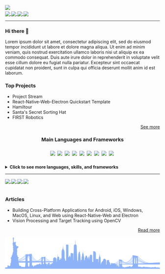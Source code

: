 <img src="https://dummyimage.com/880x320/fff/aaa"/>

<div>
	<a href="https://twitter.com/MichaelRooplall" target="_blank">
		<img align="center" src="https://img.shields.io/badge/Twitter-%231DA1F2.svg?style=for-the-badge&logo=Twitter&logoColor=white&color=70a4fc"/>
	</a>
	<a href="https://www.linkedin.com/in/michael-rooplall/" target="_blank">
		<img align="center" src="https://img.shields.io/badge/linkedin-%230077B5.svg?style=for-the-badge&logo=linkedin&logoColor=white&color=70a4fc"/>
	</a>
	<a href="https://medium.com/@michaelrooplall" target="_blank">
		<img align="center" src="https://img.shields.io/badge/Medium-12100E?style=for-the-badge&logo=medium&logoColor=white&color=70a4fc"/>
	</a>
	<a href="https://www.buymeacoffee.com/michaelrooplall" target="_blank">
		<img align="center" src="https://img.shields.io/badge/Buy%20Me%20a%20Coffee-f77d3d?style=for-the-badge&logo=buy-me-a-coffee&logoColor=white&color=70a4fc"/>
	</a>
</div>

---

### Hi there 👋

Lorem ipsum dolor sit amet, consectetur adipiscing elit, sed do eiusmod tempor incididunt ut labore et dolore magna aliqua. Ut enim ad minim veniam, quis nostrud exercitation ullamco laboris nisi ut aliquip ex ea commodo consequat. Duis aute irure dolor in reprehenderit in voluptate velit esse cillum dolore eu fugiat nulla pariatur. Excepteur sint occaecat cupidatat non proident, sunt in culpa qui officia deserunt mollit anim id est laborum.

### Top Projects

- Project Stream
- React-Native-Web-Electron Quickstart Template
- Hamiltour
- Santa's Secret Sorting Hat
- FIRST Robotics

<div align="right">
	<a align="right" href="https://www.michaelrooplall.com/Projects.html">See more</a>
</div>

<div align="center">
	<h3>Main Languages and Frameworks</h3>
	<img align="center" src="https://img.shields.io/badge/Java-ED8B00?style=for-the-badge&logo=java&logoColor=white" />
	<img align="center" src="https://github.com/DeveloperBlue/DeveloperBlue/blob/main/5px-line-spacing.png?raw=true" width='0px' height='38px'>
	<img align="center" src="https://img.shields.io/badge/JavaScript-323330?style=for-the-badge&logo=javascript&logoColor=F7DF1E" />
	<img align="center" src="https://github.com/DeveloperBlue/DeveloperBlue/blob/main/5px-line-spacing.png?raw=true" width='0px' height='38px'>
	<img align="center" src="https://img.shields.io/badge/TypeScript-007ACC?style=for-the-badge&logo=typescript&logoColor=white" />
	<img align="center" src="https://github.com/DeveloperBlue/DeveloperBlue/blob/main/5px-line-spacing.png?raw=true" width='0px' height='38px'>
	<img align="center" src="https://img.shields.io/badge/Node.js-339933?style=for-the-badge&logo=nodedotjs&logoColor=white" />
	<img align="center" src="https://github.com/DeveloperBlue/DeveloperBlue/blob/main/5px-line-spacing.png?raw=true" width='0px' height='38px'>
	<img align="center" src="https://img.shields.io/badge/Electron-2B2E3A?style=for-the-badge&logo=electron&logoColor=9FEAF9" />
	<img align="center" src="https://github.com/DeveloperBlue/DeveloperBlue/blob/main/5px-line-spacing.png?raw=true" width='0px' height='38px'>
	<img align="center" src="https://img.shields.io/badge/React-20232A?style=for-the-badge&logo=react&logoColor=61DAFB" />
	<img align="center" src="https://github.com/DeveloperBlue/DeveloperBlue/blob/main/5px-line-spacing.png?raw=true" width='0px' height='38px'>
	<img align="center" src="https://img.shields.io/badge/React_Native-20232A?style=for-the-badge&logo=react&logoColor=61DAFB" />
	<img align="center" src="https://github.com/DeveloperBlue/DeveloperBlue/blob/main/5px-line-spacing.png?raw=true" width='0px' height='38px'>
	<img align="center" src="https://img.shields.io/badge/Python-FFD43B?style=for-the-badge&logo=python&logoColor=blue" />
	<img align="center" src="https://github.com/DeveloperBlue/DeveloperBlue/blob/main/5px-line-spacing.png?raw=true" width='0px' height='38px'>
	<img align="center" src="https://img.shields.io/badge/HTML5-E34F26?style=for-the-badge&logo=html5&logoColor=white" />
	<img align="center" src="https://github.com/DeveloperBlue/DeveloperBlue/blob/main/5px-line-spacing.png?raw=true" width='0px' height='38px'>
</div>
<br>
<details>
  	<summary><strong>Click to see more languages, skills, and frameworks</strong></summary>

  	<a href="https://michaelrooplall.com/experience.html">Check out my skills and experiences ↗️</a>
  
  	<div align="center">
		<h4>Languages</h4>
		<img align="center" src="https://img.shields.io/badge/C-00599C?style=for-the-badge&logo=c&logoColor=white" />
		<img align="center" src="https://github.com/DeveloperBlue/DeveloperBlue/blob/main/5px-line-spacing.png?raw=true" width='0px' height='38px'>
		<img align="center" src="https://img.shields.io/badge/C%23-239120?style=for-the-badge&logo=c-sharp&logoColor=white" />
		<img align="center" src="https://github.com/DeveloperBlue/DeveloperBlue/blob/main/5px-line-spacing.png?raw=true" width='0px' height='38px'>
		<img align="center" src="https://img.shields.io/badge/CSS3-1572B6?style=for-the-badge&logo=css3&logoColor=white" />
		<img align="center" src="https://github.com/DeveloperBlue/DeveloperBlue/blob/main/5px-line-spacing.png?raw=true" width='0px' height='38px'>
		<img align="center" src="https://img.shields.io/badge/Dart-0175C2?style=for-the-badge&logo=dart&logoColor=white" />
		<img align="center" src="https://github.com/DeveloperBlue/DeveloperBlue/blob/main/5px-line-spacing.png?raw=true" width='0px' height='38px'>
		<img align="center" src="https://img.shields.io/badge/HTML5-E34F26?style=for-the-badge&logo=html5&logoColor=white" />
		<img align="center" src="https://github.com/DeveloperBlue/DeveloperBlue/blob/main/5px-line-spacing.png?raw=true" width='0px' height='38px'>
		<img align="center" src="https://img.shields.io/badge/Java-ED8B00?style=for-the-badge&logo=java&logoColor=white" />
		<img align="center" src="https://github.com/DeveloperBlue/DeveloperBlue/blob/main/5px-line-spacing.png?raw=true" width='0px' height='38px'>
		<img align="center" src="https://img.shields.io/badge/JavaScript-323330?style=for-the-badge&logo=javascript&logoColor=F7DF1E" />
		<img align="center" src="https://github.com/DeveloperBlue/DeveloperBlue/blob/main/5px-line-spacing.png?raw=true" width='0px' height='38px'>
		<img align="center" src="https://img.shields.io/badge/json-5E5C5C?style=for-the-badge&logo=json&logoColor=white" />
		<img align="center" src="https://github.com/DeveloperBlue/DeveloperBlue/blob/main/5px-line-spacing.png?raw=true" width='0px' height='38px'>
		<img align="center" src="https://img.shields.io/badge/Kotlin-0095D5?&style=for-the-badge&logo=kotlin&logoColor=white" />
		<img align="center" src="https://github.com/DeveloperBlue/DeveloperBlue/blob/main/5px-line-spacing.png?raw=true" width='0px' height='38px'>
		<img align="center" src="https://img.shields.io/badge/LaTeX-47A141?style=for-the-badge&logo=LaTeX&logoColor=white" />
		<img align="center" src="https://github.com/DeveloperBlue/DeveloperBlue/blob/main/5px-line-spacing.png?raw=true" width='0px' height='38px'>
		<img align="center" src="https://img.shields.io/badge/Lua-2C2D72?style=for-the-badge&logo=lua&logoColor=white" />
		<img align="center" src="https://github.com/DeveloperBlue/DeveloperBlue/blob/main/5px-line-spacing.png?raw=true" width='0px' height='38px'>
		<img align="center" src="https://img.shields.io/badge/Numpy-777BB4?style=for-the-badge&logo=numpy&logoColor=white" />
		<img align="center" src="https://github.com/DeveloperBlue/DeveloperBlue/blob/main/5px-line-spacing.png?raw=true" width='0px' height='38px'>
		<img align="center" src="https://img.shields.io/badge/Pandas-2C2D72?style=for-the-badge&logo=pandas&logoColor=white" />
		<img align="center" src="https://github.com/DeveloperBlue/DeveloperBlue/blob/main/5px-line-spacing.png?raw=true" width='0px' height='38px'>
		<img align="center" src="https://img.shields.io/badge/PHP-777BB4?style=for-the-badge&logo=php&logoColor=white" />
		<img align="center" src="https://github.com/DeveloperBlue/DeveloperBlue/blob/main/5px-line-spacing.png?raw=true" width='0px' height='38px'>
		<img align="center" src="https://img.shields.io/badge/Puppeteer-40B5A4?style=for-the-badge&logo=Puppeteer&logoColor=white" />
		<img align="center" src="https://github.com/DeveloperBlue/DeveloperBlue/blob/main/5px-line-spacing.png?raw=true" width='0px' height='38px'>
		<img align="center" src="https://img.shields.io/badge/TensorFlow-FF6F00?style=for-the-badge&logo=TensorFlow&logoColor=white" />
		<img align="center" src="https://github.com/DeveloperBlue/DeveloperBlue/blob/main/5px-line-spacing.png?raw=true" width='0px' height='38px'>
		<img align="center" src="https://img.shields.io/badge/TypeScript-007ACC?style=for-the-badge&logo=typescript&logoColor=white" />
		<img align="center" src="https://github.com/DeveloperBlue/DeveloperBlue/blob/main/5px-line-spacing.png?raw=true" width='0px' height='38px'>
	</div>
	<div align="center">
		<h4>Frameworks</h4>
		<img align="center" src="https://img.shields.io/badge/Ant%20Design-1890FF?style=for-the-badge&logo=antdesign&logoColor=white" />
		<img align="center" src="https://github.com/DeveloperBlue/DeveloperBlue/blob/main/5px-line-spacing.png?raw=true" width='0px' height='38px'>
		<img align="center" src="https://img.shields.io/badge/Apollo%20GraphQL-311C87?&style=for-the-badge&logo=Apollo%20GraphQL&logoColor=white" />
		<img align="center" src="https://github.com/DeveloperBlue/DeveloperBlue/blob/main/5px-line-spacing.png?raw=true" width='0px' height='38px'>
		<img align="center" src="https://img.shields.io/badge/Babel-F9DC3E?style=for-the-badge&logo=babel&logoColor=white" />
		<img align="center" src="https://github.com/DeveloperBlue/DeveloperBlue/blob/main/5px-line-spacing.png?raw=true" width='0px' height='38px'>
		<img align="center" src="https://img.shields.io/badge/Bootstrap-563D7C?style=for-the-badge&logo=bootstrap&logoColor=white" />
		<img align="center" src="https://github.com/DeveloperBlue/DeveloperBlue/blob/main/5px-line-spacing.png?raw=true" width='0px' height='38px'>
		<img align="center" src="https://img.shields.io/badge/Chart.js-FF6384?style=for-the-badge&logo=chartdotjs&logoColor=white" />
		<img align="center" src="https://github.com/DeveloperBlue/DeveloperBlue/blob/main/5px-line-spacing.png?raw=true" width='0px' height='38px'>
		<img align="center" src="https://img.shields.io/badge/d3.js-F9A03C?style=for-the-badge&logo=d3.js&logoColor=white" />
		<img align="center" src="https://github.com/DeveloperBlue/DeveloperBlue/blob/main/5px-line-spacing.png?raw=true" width='0px' height='38px'>
		<img align="center" src="https://img.shields.io/badge/Deno-464647?style=for-the-badge&logo=deno&logoColor=white" />
		<img align="center" src="https://github.com/DeveloperBlue/DeveloperBlue/blob/main/5px-line-spacing.png?raw=true" width='0px' height='38px'>
		<img align="center" src="https://img.shields.io/badge/Docker-2CA5E0?style=for-the-badge&logo=docker&logoColor=white" />
		<img align="center" src="https://github.com/DeveloperBlue/DeveloperBlue/blob/main/5px-line-spacing.png?raw=true" width='0px' height='38px'>
		<img align="center" src="https://img.shields.io/badge/Electron-2B2E3A?style=for-the-badge&logo=electron&logoColor=9FEAF9" />
		<img align="center" src="https://github.com/DeveloperBlue/DeveloperBlue/blob/main/5px-line-spacing.png?raw=true" width='0px' height='38px'>
		<img align="center" src="https://img.shields.io/badge/eslint-3A33D1?style=for-the-badge&logo=eslint&logoColor=white" />
		<img align="center" src="https://github.com/DeveloperBlue/DeveloperBlue/blob/main/5px-line-spacing.png?raw=true" width='0px' height='38px'>
		<img align="center" src="https://img.shields.io/badge/Expo-1B1F23?style=for-the-badge&logo=expo&logoColor=white" />
		<img align="center" src="https://github.com/DeveloperBlue/DeveloperBlue/blob/main/5px-line-spacing.png?raw=true" width='0px' height='38px'>
		<img align="center" src="https://img.shields.io/badge/Express.js-000000?style=for-the-badge&logo=express&logoColor=white" />
		<img align="center" src="https://github.com/DeveloperBlue/DeveloperBlue/blob/main/5px-line-spacing.png?raw=true" width='0px' height='38px'>
		<img align="center" src="https://img.shields.io/badge/fastify-202020?style=for-the-badge&logo=fastify&logoColor=white" />
		<img align="center" src="https://github.com/DeveloperBlue/DeveloperBlue/blob/main/5px-line-spacing.png?raw=true" width='0px' height='38px'>
		<img align="center" src="https://img.shields.io/badge/firebase-ffca28?style=for-the-badge&logo=firebase&logoColor=black" />
		<img align="center" src="https://github.com/DeveloperBlue/DeveloperBlue/blob/main/5px-line-spacing.png?raw=true" width='0px' height='38px'>
		<img align="center" src="https://img.shields.io/badge/Font_Awesome-339AF0?style=for-the-badge&logo=fontawesome&logoColor=white" />
		<img align="center" src="https://github.com/DeveloperBlue/DeveloperBlue/blob/main/5px-line-spacing.png?raw=true" width='0px' height='38px'>
		<img align="center" src="https://img.shields.io/badge/gradle-02303A?style=for-the-badge&logo=gradle&logoColor=white" />
		<img align="center" src="https://github.com/DeveloperBlue/DeveloperBlue/blob/main/5px-line-spacing.png?raw=true" width='0px' height='38px'>
		<img align="center" src="https://img.shields.io/badge/GraphQl-E10098?style=for-the-badge&logo=graphql&logoColor=white" />
		<img align="center" src="https://github.com/DeveloperBlue/DeveloperBlue/blob/main/5px-line-spacing.png?raw=true" width='0px' height='38px'>
		<img align="center" src="https://img.shields.io/badge/jQuery-0769AD?style=for-the-badge&logo=jquery&logoColor=white" />
		<img align="center" src="https://github.com/DeveloperBlue/DeveloperBlue/blob/main/5px-line-spacing.png?raw=true" width='0px' height='38px'>
		<img align="center" src="https://img.shields.io/badge/JWT-000000?style=for-the-badge&logo=JSON%20web%20tokens&logoColor=white" />
		<img align="center" src="https://github.com/DeveloperBlue/DeveloperBlue/blob/main/5px-line-spacing.png?raw=true" width='0px' height='38px'>
		<img align="center" src="https://img.shields.io/badge/Markdown-000000?style=for-the-badge&logo=markdown&logoColor=white" />
		<img align="center" src="https://github.com/DeveloperBlue/DeveloperBlue/blob/main/5px-line-spacing.png?raw=true" width='0px' height='38px'>
		<img align="center" src="https://img.shields.io/badge/Material%20UI-007FFF?style=for-the-badge&logo=mui&logoColor=white" />
		<img align="center" src="https://github.com/DeveloperBlue/DeveloperBlue/blob/main/5px-line-spacing.png?raw=true" width='0px' height='38px'>
		<img align="center" src="https://img.shields.io/badge/next.js-000000?style=for-the-badge&logo=nextdotjs&logoColor=white" />
		<img align="center" src="https://github.com/DeveloperBlue/DeveloperBlue/blob/main/5px-line-spacing.png?raw=true" width='0px' height='38px'>
		<img align="center" src="https://img.shields.io/badge/Node.js-339933?style=for-the-badge&logo=nodedotjs&logoColor=white" />
		<img align="center" src="https://github.com/DeveloperBlue/DeveloperBlue/blob/main/5px-line-spacing.png?raw=true" width='0px' height='38px'>
		<img align="center" src="https://img.shields.io/badge/npm-CB3837?style=for-the-badge&logo=npm&logoColor=white" />
		<img align="center" src="https://github.com/DeveloperBlue/DeveloperBlue/blob/main/5px-line-spacing.png?raw=true" width='0px' height='38px'>
		<img align="center" src="https://img.shields.io/badge/OpenCV-27338e?style=for-the-badge&logo=OpenCV&logoColor=white" />
		<img align="center" src="https://github.com/DeveloperBlue/DeveloperBlue/blob/main/5px-line-spacing.png?raw=true" width='0px' height='38px'>
		<img align="center" src="https://img.shields.io/badge/OpenGL-FFFFFF?style=for-the-badge&logo=opengl" />
		<img align="center" src="https://github.com/DeveloperBlue/DeveloperBlue/blob/main/5px-line-spacing.png?raw=true" width='0px' height='38px'>
		<img align="center" src="https://img.shields.io/badge/Postman-FF6C37?style=for-the-badge&logo=Postman&logoColor=white" />
		<img align="center" src="https://github.com/DeveloperBlue/DeveloperBlue/blob/main/5px-line-spacing.png?raw=true" width='0px' height='38px'>
		<img align="center" src="https://img.shields.io/badge/PowerShell-5391FE?style=for-the-badge&logo=PowerShell&logoColor=white" />
		<img align="center" src="https://github.com/DeveloperBlue/DeveloperBlue/blob/main/5px-line-spacing.png?raw=true" width='0px' height='38px'>
		<img align="center" src="https://img.shields.io/badge/prettier-1A2C34?style=for-the-badge&logo=prettier&logoColor=F7BA3E" />
		<img align="center" src="https://github.com/DeveloperBlue/DeveloperBlue/blob/main/5px-line-spacing.png?raw=true" width='0px' height='38px'>
		<img align="center" src="https://img.shields.io/badge/Qt-41CD52?style=for-the-badge&logo=qt&logoColor=white" />
		<img align="center" src="https://github.com/DeveloperBlue/DeveloperBlue/blob/main/5px-line-spacing.png?raw=true" width='0px' height='38px'>
		<img align="center" src="https://img.shields.io/badge/React-20232A?style=for-the-badge&logo=react&logoColor=61DAFB" />
		<img align="center" src="https://github.com/DeveloperBlue/DeveloperBlue/blob/main/5px-line-spacing.png?raw=true" width='0px' height='38px'>
		<img align="center" src="https://img.shields.io/badge/redis-CC0000.svg?&style=for-the-badge&logo=redis&logoColor=white" />
		<img align="center" src="https://github.com/DeveloperBlue/DeveloperBlue/blob/main/5px-line-spacing.png?raw=true" width='0px' height='38px'>
		<img align="center" src="https://img.shields.io/badge/Redux-593D88?style=for-the-badge&logo=redux&logoColor=white" />
		<img align="center" src="https://github.com/DeveloperBlue/DeveloperBlue/blob/main/5px-line-spacing.png?raw=true" width='0px' height='38px'>
		<img align="center" src="https://img.shields.io/badge/Sass-CC6699?style=for-the-badge&logo=sass&logoColor=white" />
		<img align="center" src="https://github.com/DeveloperBlue/DeveloperBlue/blob/main/5px-line-spacing.png?raw=true" width='0px' height='38px'>
		<img align="center" src="https://img.shields.io/badge/Shell_Script-121011?style=for-the-badge&logo=gnu-bash&logoColor=white" />
		<img align="center" src="https://github.com/DeveloperBlue/DeveloperBlue/blob/main/5px-line-spacing.png?raw=true" width='0px' height='38px'>
		<img align="center" src="https://img.shields.io/badge/Socket.io-010101?&style=for-the-badge&logo=Socket.io&logoColor=white" />
		<img align="center" src="https://github.com/DeveloperBlue/DeveloperBlue/blob/main/5px-line-spacing.png?raw=true" width='0px' height='38px'>
		<img align="center" src="https://img.shields.io/badge/ThreeJs-black?style=for-the-badge&logo=three.js&logoColor=white" />
		<img align="center" src="https://github.com/DeveloperBlue/DeveloperBlue/blob/main/5px-line-spacing.png?raw=true" width='0px' height='38px'>
		<img align="center" src="https://img.shields.io/badge/Webpack-8DD6F9?style=for-the-badge&logo=Webpack&logoColor=white" />
		<img align="center" src="https://github.com/DeveloperBlue/DeveloperBlue/blob/main/5px-line-spacing.png?raw=true" width='0px' height='38px'>
		<img align="center" src="https://img.shields.io/badge/Yarn-2C8EBB?style=for-the-badge&logo=yarn&logoColor=white" />
		<img align="center" src="https://github.com/DeveloperBlue/DeveloperBlue/blob/main/5px-line-spacing.png?raw=true" width='0px' height='38px'>
		<img align="center" src="https://img.shields.io/badge/GIT-E44C30?style=for-the-badge&logo=git&logoColor=white" />
		<img align="center" src="https://github.com/DeveloperBlue/DeveloperBlue/blob/main/5px-line-spacing.png?raw=true" width='0px' height='38px'>
		<img align="center" src="https://img.shields.io/badge/Google%20Analytics-E37400?style=for-the-badge&logo=google%20analytics&logoColor=white" />
		<img align="center" src="https://github.com/DeveloperBlue/DeveloperBlue/blob/main/5px-line-spacing.png?raw=true" width='0px' height='38px'>
		>> Wireshark
		<img align="center" src="https://github.com/DeveloperBlue/DeveloperBlue/blob/main/5px-line-spacing.png?raw=true" width='0px' height='38px'>
	</div>
	<div align="center">
		<h4>Mobile Frameworks</h4>
		<img align="center" src="https://img.shields.io/badge/Flutter-02569B?style=for-the-badge&logo=flutter&logoColor=white" />
		<img align="center" src="https://github.com/DeveloperBlue/DeveloperBlue/blob/main/5px-line-spacing.png?raw=true" width='0px' height='38px'>
		<img align="center" src="https://img.shields.io/badge/Cordova-35434F?style=for-the-badge&logo=apache-cordova&logoColor=E8E8E8" />
		<img align="center" src="https://github.com/DeveloperBlue/DeveloperBlue/blob/main/5px-line-spacing.png?raw=true" width='0px' height='38px'>
		<img align="center" src="https://img.shields.io/badge/React_Native-20232A?style=for-the-badge&logo=react&logoColor=61DAFB" />
		<img align="center" src="https://github.com/DeveloperBlue/DeveloperBlue/blob/main/5px-line-spacing.png?raw=true" width='0px' height='38px'>
	</div>
	<div align="center">
		<h4>Databases</h4>
		<img align="center" src="https://img.shields.io/badge/Amazon%20DynamoDB-4053D6?style=for-the-badge&logo=Amazon%20DynamoDB&logoColor=white" />
		<img align="center" src="https://github.com/DeveloperBlue/DeveloperBlue/blob/main/5px-line-spacing.png?raw=true" width='0px' height='38px'>
		<img align="center" src="https://img.shields.io/badge/Elastic_Search-005571?style=for-the-badge&logo=elasticsearch&logoColor=white" />
		<img align="center" src="https://github.com/DeveloperBlue/DeveloperBlue/blob/main/5px-line-spacing.png?raw=true" width='0px' height='38px'>
		<img align="center" src="https://img.shields.io/badge/MongoDB-4EA94B?style=for-the-badge&logo=mongodb&logoColor=white" />
		<img align="center" src="https://github.com/DeveloperBlue/DeveloperBlue/blob/main/5px-line-spacing.png?raw=true" width='0px' height='38px'>
		<img align="center" src="https://img.shields.io/badge/MySQL-005C84?style=for-the-badge&logo=mysql&logoColor=white" />
		<img align="center" src="https://github.com/DeveloperBlue/DeveloperBlue/blob/main/5px-line-spacing.png?raw=true" width='0px' height='38px'>
		<img align="center" src="https://img.shields.io/badge/redis-%23DD0031.svg?&style=for-the-badge&logo=redis&logoColor=white" />
		<img align="center" src="https://github.com/DeveloperBlue/DeveloperBlue/blob/main/5px-line-spacing.png?raw=true" width='0px' height='38px'>
	</div>
	<div align="center">
		<h4>Design</h4>
		<img align="center" src="https://img.shields.io/badge/Adobe%20after%20affects-CF96FD?style=for-the-badge&logo=Adobe%20after%20effects&logoColor=393665" />
		<img align="center" src="https://github.com/DeveloperBlue/DeveloperBlue/blob/main/5px-line-spacing.png?raw=true" width='0px' height='38px'>
		<img align="center" src="https://img.shields.io/badge/Adobe%20Illustrator-FF9A00?style=for-the-badge&logo=adobe%20illustrator&logoColor=white" />
		<img align="center" src="https://github.com/DeveloperBlue/DeveloperBlue/blob/main/5px-line-spacing.png?raw=true" width='0px' height='38px'>
		<img align="center" src="https://img.shields.io/badge/Adobe%20Photoshop-31A8FF?style=for-the-badge&logo=Adobe%20Photoshop&logoColor=black" />
		<img align="center" src="https://github.com/DeveloperBlue/DeveloperBlue/blob/main/5px-line-spacing.png?raw=true" width='0px' height='38px'>
		<img align="center" src="https://img.shields.io/badge/Adobe%20Premiere%20Pro-9999FF?style=for-the-badge&logo=Adobe%20Premiere%20Pro&logoColor=white" />
		<img align="center" src="https://github.com/DeveloperBlue/DeveloperBlue/blob/main/5px-line-spacing.png?raw=true" width='0px' height='38px'>
		<img align="center" src="https://img.shields.io/badge/Adobe%20XD-470137?style=for-the-badge&logo=Adobe%20XD&logoColor=#FF61F6" />
		<img align="center" src="https://github.com/DeveloperBlue/DeveloperBlue/blob/main/5px-line-spacing.png?raw=true" width='0px' height='38px'>
		<img align="center" src="https://img.shields.io/badge/blender-%23F5792A.svg?style=for-the-badge&logo=blender&logoColor=white" />
		<img align="center" src="https://github.com/DeveloperBlue/DeveloperBlue/blob/main/5px-line-spacing.png?raw=true" width='0px' height='38px'>
		<img align="center" src="https://img.shields.io/badge/Figma-F24E1E?style=for-the-badge&logo=figma&logoColor=white" />
		<img align="center" src="https://github.com/DeveloperBlue/DeveloperBlue/blob/main/5px-line-spacing.png?raw=true" width='0px' height='38px'>
		<img align="center" src="https://img.shields.io/badge/gimp-5C5543?style=for-the-badge&logo=gimp&logoColor=white" />
		<img align="center" src="https://github.com/DeveloperBlue/DeveloperBlue/blob/main/5px-line-spacing.png?raw=true" width='0px' height='38px'>
		<img align="center" src="https://img.shields.io/badge/Inkscape-000000?style=for-the-badge&logo=Inkscape&logoColor=white" />
		<img align="center" src="https://github.com/DeveloperBlue/DeveloperBlue/blob/main/5px-line-spacing.png?raw=true" width='0px' height='38px'>
		<img align="center" src="https://img.shields.io/badge/Krita-203759?style=for-the-badge&logo=krita&logoColor=EEF37B" />
		<img align="center" src="https://github.com/DeveloperBlue/DeveloperBlue/blob/main/5px-line-spacing.png?raw=true" width='0px' height='38px'>
		>> MAGIX VEGAS
		<img align="center" src="https://github.com/DeveloperBlue/DeveloperBlue/blob/main/5px-line-spacing.png?raw=true" width='0px' height='38px'>
		>> HANDBRAKE
		<img align="center" src="https://github.com/DeveloperBlue/DeveloperBlue/blob/main/5px-line-spacing.png?raw=true" width='0px' height='38px'>
		>> OBS
		<img align="center" src="https://github.com/DeveloperBlue/DeveloperBlue/blob/main/5px-line-spacing.png?raw=true" width='0px' height='38px'>
	</div>
	<div align="center">
		<h4>Vision Processing and AI</h4>
		<img align="center" src="https://img.shields.io/badge/TensorFlow-FF6F00?style=for-the-badge&logo=tensorflow&logoColor=white" />
		<img align="center" src="https://github.com/DeveloperBlue/DeveloperBlue/blob/main/5px-line-spacing.png?raw=true" width='0px' height='38px'>
		<img align="center" src="https://img.shields.io/badge/OpenCV-27338e?style=for-the-badge&logo=OpenCV&logoColor=white" />
		<img align="center" src="https://github.com/DeveloperBlue/DeveloperBlue/blob/main/5px-line-spacing.png?raw=true" width='0px' height='38px'>
	</div>
	<div align="center">
		<h4>Cloud Infrastructure</h4>
		<img align="center" src="https://img.shields.io/badge/Amazon_AWS-FF9900?style=for-the-badge&logo=amazonaws&logoColor=white" />
		<img align="center" src="https://github.com/DeveloperBlue/DeveloperBlue/blob/main/5px-line-spacing.png?raw=true" width='0px' height='38px'>
		<img align="center" src="https://img.shields.io/badge/Cloudflare-F38020?style=for-the-badge&logo=Cloudflare&logoColor=white" />
		<img align="center" src="https://github.com/DeveloperBlue/DeveloperBlue/blob/main/5px-line-spacing.png?raw=true" width='0px' height='38px'>
		<img align="center" src="https://img.shields.io/badge/GitHub_Actions-2088FF?style=for-the-badge&logo=github-actions&logoColor=white" />
		<img align="center" src="https://github.com/DeveloperBlue/DeveloperBlue/blob/main/5px-line-spacing.png?raw=true" width='0px' height='38px'>
		<img align="center" src="https://img.shields.io/badge/Glitch-2800ff?style=for-the-badge&logo=glitch&logoColor=white" />
		<img align="center" src="https://github.com/DeveloperBlue/DeveloperBlue/blob/main/5px-line-spacing.png?raw=true" width='0px' height='38px'>
		<img align="center" src="https://img.shields.io/badge/Google_Cloud-4285F4?style=for-the-badge&logo=google-cloud&logoColor=white" />
		<img align="center" src="https://github.com/DeveloperBlue/DeveloperBlue/blob/main/5px-line-spacing.png?raw=true" width='0px' height='38px'>
		<img align="center" src="https://img.shields.io/badge/Heroku-430098?style=for-the-badge&logo=heroku&logoColor=white" />
		<img align="center" src="https://github.com/DeveloperBlue/DeveloperBlue/blob/main/5px-line-spacing.png?raw=true" width='0px' height='38px'>
	</div>
	<div align="center">
		<h4>Engines</h4>
		<img align="center" src="https://img.shields.io/badge/Unity-100000?style=for-the-badge&logo=unity&logoColor=white" />
		<img align="center" src="https://github.com/DeveloperBlue/DeveloperBlue/blob/main/5px-line-spacing.png?raw=true" width='0px' height='38px'>
		<img align="center" src="https://img.shields.io/badge/-Unreal%20Engine-313131?style=for-the-badge&logo=unreal-engine&logoColor=white" />
		<img align="center" src="https://github.com/DeveloperBlue/DeveloperBlue/blob/main/5px-line-spacing.png?raw=true" width='0px' height='38px'>
		>> ROBLOX STUDIO
		<img align="center" src="https://github.com/DeveloperBlue/DeveloperBlue/blob/main/5px-line-spacing.png?raw=true" width='0px' height='38px'>
	</div>
	<div align="center">
		<h4>Editors</h4>
		<img align="center" src="https://img.shields.io/badge/Android_Studio-3DDC84?style=for-the-badge&logo=android-studio&logoColor=white" />
		<img align="center" src="https://github.com/DeveloperBlue/DeveloperBlue/blob/main/5px-line-spacing.png?raw=true" width='0px' height='38px'>
		<img align="center" src="https://img.shields.io/badge/Eclipse-2C2255?style=for-the-badge&logo=eclipse&logoColor=white" />
		<img align="center" src="https://github.com/DeveloperBlue/DeveloperBlue/blob/main/5px-line-spacing.png?raw=true" width='0px' height='38px'>
		<img align="center" src="https://img.shields.io/badge/sublime_text-%23575757.svg?&style=for-the-badge&logo=sublime-text&logoColor=important" />
		<img align="center" src="https://github.com/DeveloperBlue/DeveloperBlue/blob/main/5px-line-spacing.png?raw=true" width='0px' height='38px'>
		<img align="center" src="https://img.shields.io/badge/VIM-%2311AB00.svg?&style=for-the-badge&logo=vim&logoColor=white" />
		<img align="center" src="https://github.com/DeveloperBlue/DeveloperBlue/blob/main/5px-line-spacing.png?raw=true" width='0px' height='38px'>
		<img align="center" src="https://img.shields.io/badge/Visual_Studio_Code-0078D4?style=for-the-badge&logo=visual%20studio%20code&logoColor=white" />
		<img align="center" src="https://github.com/DeveloperBlue/DeveloperBlue/blob/main/5px-line-spacing.png?raw=true" width='0px' height='38px'>
	</div>
	<div align="center">
		<h4>Office Tools</h4>
		<img align="center" src="https://img.shields.io/badge/Apache_OpenOffice-0E85CD?style=for-the-badge&logo=ApacheOpenOffice&logoColor=white" />
		<img align="center" src="https://github.com/DeveloperBlue/DeveloperBlue/blob/main/5px-line-spacing.png?raw=true" width='0px' height='38px'>
		<img align="center" src="https://img.shields.io/badge/Google%20Sheets-34A853?style=for-the-badge&logo=google-sheets&logoColor=white" />
		<img align="center" src="https://github.com/DeveloperBlue/DeveloperBlue/blob/main/5px-line-spacing.png?raw=true" width='0px' height='38px'>
		<img align="center" src="https://img.shields.io/badge/Microsoft_Excel-217346?style=for-the-badge&logo=microsoft-excel&logoColor=white" />
		<img align="center" src="https://github.com/DeveloperBlue/DeveloperBlue/blob/main/5px-line-spacing.png?raw=true" width='0px' height='38px'>
		<img align="center" src="https://img.shields.io/badge/Microsoft_Office-D83B01?style=for-the-badge&logo=microsoft-office&logoColor=white" />
		<img align="center" src="https://github.com/DeveloperBlue/DeveloperBlue/blob/main/5px-line-spacing.png?raw=true" width='0px' height='38px'>
		<img align="center" src="https://img.shields.io/badge/Microsoft_PowerPoint-B7472A?style=for-the-badge&logo=microsoft-powerpoint&logoColor=white" />
		<img align="center" src="https://github.com/DeveloperBlue/DeveloperBlue/blob/main/5px-line-spacing.png?raw=true" width='0px' height='38px'>
		<img align="center" src="https://img.shields.io/badge/Microsoft_Word-2B579A?style=for-the-badge&logo=microsoft-word&logoColor=white" />
		<img align="center" src="https://github.com/DeveloperBlue/DeveloperBlue/blob/main/5px-line-spacing.png?raw=true" width='0px' height='38px'>
		<img align="center" src="https://img.shields.io/badge/Trello-0052CC?style=for-the-badge&logo=trello&logoColor=white" />
		<img align="center" src="https://github.com/DeveloperBlue/DeveloperBlue/blob/main/5px-line-spacing.png?raw=true" width='0px' height='38px'>
	</div>
	<div align="center">
		<h4>Operating Systems</h4>
		<img align="center" src="https://img.shields.io/badge/Android-3DDC84?style=for-the-badge&logo=android&logoColor=white" />
		<img align="center" src="https://github.com/DeveloperBlue/DeveloperBlue/blob/main/5px-line-spacing.png?raw=true" width='0px' height='38px'>
		<img align="center" src="https://img.shields.io/badge/Ubuntu-E95420?style=for-the-badge&logo=ubuntu&logoColor=white" />
		<img align="center" src="https://github.com/DeveloperBlue/DeveloperBlue/blob/main/5px-line-spacing.png?raw=true" width='0px' height='38px'>
		<img align="center" src="https://img.shields.io/badge/Windows-0078D6?style=for-the-badge&logo=windows&logoColor=white" />
		<img align="center" src="https://github.com/DeveloperBlue/DeveloperBlue/blob/main/5px-line-spacing.png?raw=true" width='0px' height='38px'>
	</div>
	<div align="center">
		<h4>Robotics and Prototyping</h4>
		<img align="center" src="https://img.shields.io/badge/adafruit-000000?style=for-the-badge&logo=adafruit&logoColor=white" />
		<img align="center" src="https://github.com/DeveloperBlue/DeveloperBlue/blob/main/5px-line-spacing.png?raw=true" width='0px' height='38px'>
		<img align="center" src="https://img.shields.io/badge/Arduino-00979D?style=for-the-badge&logo=Arduino&logoColor=white" />
		<img align="center" src="https://github.com/DeveloperBlue/DeveloperBlue/blob/main/5px-line-spacing.png?raw=true" width='0px' height='38px'>
		<img align="center" src="https://img.shields.io/badge/Raspberry%20Pi-A22846?style=for-the-badge&logo=Raspberry%20Pi&logoColor=white" />
		<img align="center" src="https://github.com/DeveloperBlue/DeveloperBlue/blob/main/5px-line-spacing.png?raw=true" width='0px' height='38px'>
		>>> FIRST ROBOTICS COMPETITION
		<img align="center" src="https://github.com/DeveloperBlue/DeveloperBlue/blob/main/5px-line-spacing.png?raw=true" width='0px' height='38px'>
	</div>
	<br><br>
	<div align="center">
		<h4>Spoken Languages</h4>
		- English
		- Spanish
		- French
		- Mandarin
		- Korean
		- Japanese
	</div>
</details>


---

<div>
	<a href="https://github.com/anuraghazra/github-readme-stats#gh-dark-mode-only">
		<img align="center" src="https://github-readme-stats.vercel.app/api?username=developerblue&count_private=true&show_icons=true&theme=tokyonight&border_color=9b9b9e" width="49.725%" />
	</a>
	<a href="https://github.com/anuraghazra/github-readme-stats#gh-light-mode-only">
		<img align="center" src="https://github-readme-stats.vercel.app/api?username=developerblue&count_private=true&show_icons=true&theme=default&border_color=d8dee4" width="49.725%" />
	</a>
	<a href="https://git.io/streak-stats#gh-dark-mode-only">
		<img align="center" src="https://github-readme-streak-stats.herokuapp.com/?user=developerblue&theme=tokyonight" width="49.725%"/>
	</a>
	<a href="https://git.io/streak-stats#gh-light-mode-only">
		<img align="center" src="https://github-readme-streak-stats.herokuapp.com/?user=developerblue&theme=tokyonight_duo&border=d8dee4" width="49.725%"/>
	</a>
</div>
<br>

### Articles

- Building Cross-Platform Applications for Android, iOS, Windows, MacOS, Linux, and Web using React-Native-Web and Electron
- Vision Processing and Target Tracking using OpenCV

<div align="right">
	<a align="right" href="https://medium.com/@michaelrooplall">Read more</a>
</div>

![Wide vector art of the NYC Skyline](https://github.com/DeveloperBlue/DeveloperBlue/blob/main/footer.png?raw=true)
